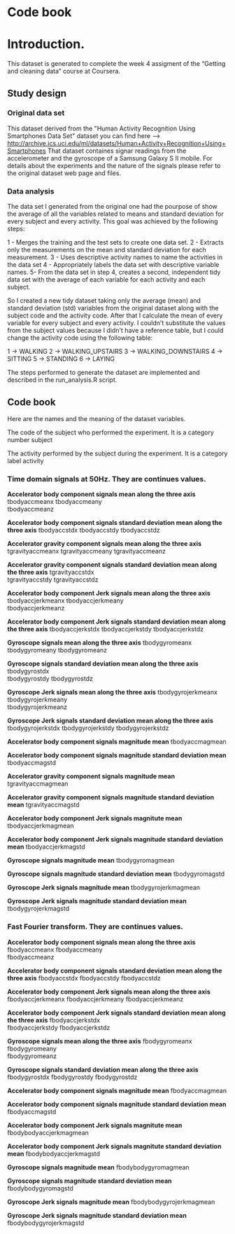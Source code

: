 # Code book

# Introduction.

This dataset is generated to complete the week 4 assigment of the “Getting and cleaning data” course at Coursera.

## Study design

### Original data set

This dataset derived from the "Human Activity Recognition Using Smartphones Data Set" dataset you can find here --> http://archive.ics.uci.edu/ml/datasets/Human+Activity+Recognition+Using+Smartphones
That dataset containes signar readings from the accelerometer and the gyroscope of a Samsung Galaxy S II mobile. For details about the experiments and the nature of the signals please refer to the original dataset web page and files.

### Data analysis

The data set I generated from the original one had the pourpose of show the average of all the variables related to means and standard deviation for every subject and every activity.
This goal was achieved by the following steps:

1 - Merges the training and the test sets to create one data set.
2 - Extracts only the measurements on the mean and standard deviation for each measurement.
3 - Uses descriptive activity names to name the activities in the data set
4 - Appropriately labels the data set with descriptive variable names.
5- From the data set in step 4, creates a second, independent tidy data set with the average of each variable for each activity and each subject.

So I created a new tidy dataset taking only the average (mean) and standard deviation (std) variables from the original dataset along with the subject code and the activity code.
After that I calculate the mean of every variable for every subject and every activity.
I couldn't substitute the values from the subject values because I didn't have a reference table, but I could change the activity code using the following table:

1 -> WALKING
2 -> WALKING_UPSTAIRS
3 -> WALKING_DOWNSTAIRS
4 -> SITTING
5 -> STANDING
6 -> LAYING

The steps performed to generate the dataset are implemented and described in the run_analysis.R script.


## Code book
Here are the names and the meaning of the dataset variables. 

The code of the subject who performed the experiment. It is a category number
subject

The activity performed by the subject during the experiment. It is a category label
activity

### Time domain signals at 50Hz. They are continues values.

**Accelerator body component signals mean along the three axis**
tbodyaccmeanx
tbodyaccmeany           
tbodyaccmeanz

**Accelerator body component signals standard deviation mean along the three axis**
tbodyaccstdx
tbodyaccstdy
tbodyaccstdz

**Accelerator gravity component signals mean along the three axis**
tgravityaccmeanx
tgravityaccmeany
tgravityaccmeanz

**Accelerator gravity component signals standard deviation mean along the three axis**
tgravityaccstdx         
tgravityaccstdy
tgravityaccstdz

**Accelerator body component Jerk signals mean along the three axis**
tbodyaccjerkmeanx
tbodyaccjerkmeany       
tbodyaccjerkmeanz

**Accelerator body component Jerk signals standard deviation mean along the three axis**
tbodyaccjerkstdx
tbodyaccjerkstdy
tbodyaccjerkstdz

**Gyroscope signals mean along the three axis**
tbodygyromeanx
tbodygyromeany
tbodygyromeanz

**Gyroscope signals standard deviation mean along the three axis**
tbodygyrostdx           
tbodygyrostdy
tbodygyrostdz

**Gyroscope Jerk signals mean along the three axis**
tbodygyrojerkmeanx
tbodygyrojerkmeany      
tbodygyrojerkmeanz

**Gyroscope Jerk signals standard deviation mean along the three axis**
tbodygyrojerkstdx
tbodygyrojerkstdy
tbodygyrojerkstdz

**Accelerator body component signals magnitude mean**
tbodyaccmagmean

**Accelerator body component signals magnitude standard deviation mean**
tbodyaccmagstd

**Accelerator gravity component signals magnitude mean**
tgravityaccmagmean

**Accelerator gravity component signals magnitude standard deviation mean**
tgravityaccmagstd       

**Accelerator body component Jerk signals magnitute mean**
tbodyaccjerkmagmean

**Accelerator body component Jerk signals magnitude standard deviation mean**
tbodyaccjerkmagstd

**Gyroscope signals magnitude mean**
tbodygyromagmean

**Gyroscope signals magnitude standard deviation mean**
tbodygyromagstd

**Gyroscope Jerk signals magnitude mean**
tbodygyrojerkmagmean

**Gyroscope Jerk signals magnitude standard deviation mean**
tbodygyrojerkmagstd


### Fast Fourier transform. They are continues values.
**Accelerator body component signals mean along the three axis**
fbodyaccmeanx
fbodyaccmeany           
fbodyaccmeanz

**Accelerator body component signals standard deviation mean along the three axis**
fbodyaccstdx
fbodyaccstdy
fbodyaccstdz            

**Accelerator body component Jerk signals mean along the three axis**
fbodyaccjerkmeanx
fbodyaccjerkmeany
fbodyaccjerkmeanz

**Accelerator body component Jerk signals standard deviation mean along the three axis**
fbodyaccjerkstdx        
fbodyaccjerkstdy
fbodyaccjerkstdz

**Gyroscope signals mean along the three axis**
fbodygyromeanx
fbodygyromeany          
fbodygyromeanz

**Gyroscope signals standard deviation mean along the three axis**
fbodygyrostdx
fbodygyrostdy
fbodygyrostdz           

**Accelerator body component signals magnitude mean**
fbodyaccmagmean

**Accelerator body component signals magnitude standard deviation mean**
fbodyaccmagstd

**Accelerator body component Jerk signals magnitute mean**
fbodybodyaccjerkmagmean

**Accelerator body component Jerk signals magnitute standard deviation mean**
fbodybodyaccjerkmagstd  

**Gyroscope signals magnitude mean**
fbodybodygyromagmean

**Gyroscope signals magnitude standard deviation mean**
fbodybodygyromagstd

**Gyroscope Jerk signals magnitude mean**
fbodybodygyrojerkmagmean

**Gyroscope Jerk signals magnitude standard deviation mean**
fbodybodygyrojerkmagstd 


